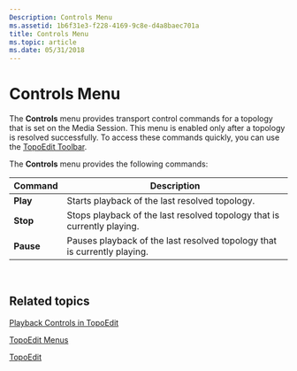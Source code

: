 ```yaml
---
Description: Controls Menu
ms.assetid: 1b6f31e3-f228-4169-9c8e-d4a8baec701a
title: Controls Menu
ms.topic: article
ms.date: 05/31/2018
---
```


# Controls Menu

The **Controls** menu provides transport control commands for a topology that is set on the Media Session. This menu is enabled only after a topology is resolved successfully. To access these commands quickly, you can use the [TopoEdit Toolbar](topoedit-toolbar.md).

The **Controls** menu provides the following commands:



| Command   | Description                                                              |
|-----------|--------------------------------------------------------------------------|
| **Play**  | Starts playback of the last resolved topology.                           |
| **Stop**  | Stops playback of the last resolved topology that is currently playing.  |
| **Pause** | Pauses playback of the last resolved topology that is currently playing. |



 

## Related topics

<dl> <dt>

[Playback Controls in TopoEdit](playback-controls-in-topoedit.md)
</dt> <dt>

[TopoEdit Menus](topoedit-menus.md)
</dt> <dt>

[TopoEdit](topoedit.md)
</dt> </dl>

 

 



